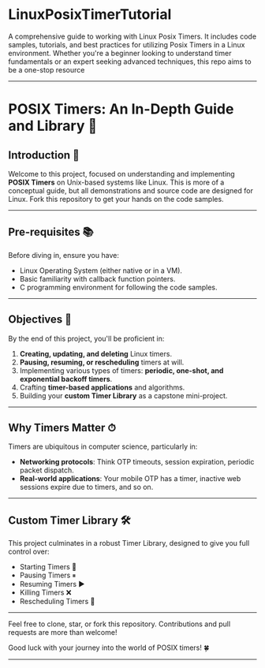 # LinuxPosixTimerTutorial
A comprehensive guide to working with Linux Posix Timers. It includes code samples, tutorials, and best practices for utilizing Posix Timers in a Linux environment. Whether you're a beginner looking to understand timer fundamentals or an expert seeking advanced techniques, this repo aims to be a one-stop resource


---

# POSIX Timers: An In-Depth Guide and Library 📝

## Introduction 🌟

Welcome to this project, focused on understanding and implementing **POSIX Timers** on Unix-based systems like Linux. This is more of a conceptual guide, but all demonstrations and source code are designed for Linux. Fork this repository to get your hands on the code samples. 

---

## Pre-requisites 📚

Before diving in, ensure you have:

- Linux Operating System (either native or in a VM).
- Basic familiarity with callback function pointers.
- C programming environment for following the code samples.

---

## Objectives 🎯

By the end of this project, you'll be proficient in:

1. **Creating, updating, and deleting** Linux timers.
2. **Pausing, resuming, or rescheduling** timers at will.
3. Implementing various types of timers: **periodic, one-shot, and exponential backoff timers**.
4. Crafting **timer-based applications** and algorithms.
5. Building your **custom Timer Library** as a capstone mini-project.

---

## Why Timers Matter ⏱

Timers are ubiquitous in computer science, particularly in:

- **Networking protocols**: Think OTP timeouts, session expiration, periodic packet dispatch.
- **Real-world applications**: Your mobile OTP has a timer, inactive web sessions expire due to timers, and so on.

---

## Custom Timer Library 🛠

This project culminates in a robust Timer Library, designed to give you full control over:

- Starting Timers 🚀
- Pausing Timers ⏸
- Resuming Timers ▶️
- Killing Timers ❌
- Rescheduling Timers 🔄

---

Feel free to clone, star, or fork this repository. Contributions and pull requests are more than welcome!

Good luck with your journey into the world of POSIX timers! 🍀

--- 

